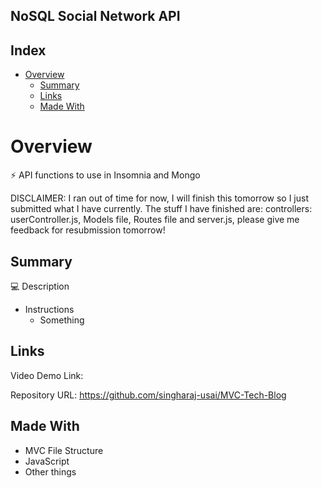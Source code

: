﻿## NoSQL Social Network API

## Index

- [Overview](#overview)
  - [Summary](#summary)
  - [Links](#links)
  - [Made With](#made-with)

# Overview

⚡ API functions to use in Insomnia and Mongo

DISCLAIMER: I ran out of time for now, I will finish this tomorrow so I just submitted what I have currently. The stuff I have finished are: controllers: userController.js, Models file, Routes file and server.js, please give me feedback for resubmission tomorrow! 

## Summary

💻 Description

* Instructions
    * Something

## Links

Video Demo Link: 

Repository URL: https://github.com/singharaj-usai/MVC-Tech-Blog

## Made With

* MVC File Structure
* JavaScript
* Other things
